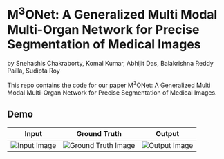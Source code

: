 # M<sup>3</sup>ONet: A Generalized Multi Modal Multi-Organ Network for Precise Segmentation of Medical Images

by Snehashis Chakraborty, Komal Kumar, Abhijit Das, Balakrishna Reddy Pailla, Sudipta Roy

This repo contains the code for our paper M<sup>3</sup>ONet: A Generalized Multi Modal Multi-Organ Network for Precise Segmentation of Medical Images.

## Demo
| Input | Ground Truth | Output |
|:-----------:|:--------:|:------------:|
| ![Input Image](https://github.com/Snehashis100/M3ONet/blob/main/media/input_imgs.gif)| ![Ground Truth Image](https://github.com/Snehashis100/M3ONet/blob/main/media/gt_imgs.gif) | ![Output Image](https://github.com/Snehashis100/M3ONet/blob/main/media/output_imgs.gif) |


